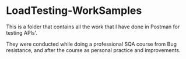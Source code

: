 # LoadTesting-WorkSamples
This is a folder that contains all the work that I have done in Postman for testing APIs'.

They were conducted while doing a professional SQA course from Bug resistance, and after the course as personal practice and improvements.
